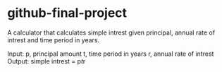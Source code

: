 # github-final-project
A calculator that calculates simple intrest given principal, annual rate of intrest and time period in years.

Input:
      p, principal amount 
      t, time period in years
      r, annual rate of intrest
Output:
  simple intrest = p*t*r
